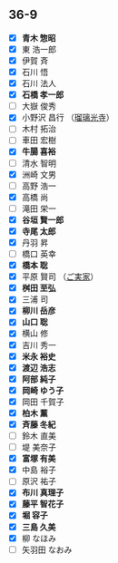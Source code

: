 ## 36-9 
- [x] __青木 惣昭__
- [x] 東 浩一郎
- [x] 伊賀 斉
- [x] 石川 悟
- [x] 石川 法人
- [x] __石橋 孝一郎__
- [ ] 大嶽 俊秀
- [x] 小野沢 昌行 （[瑠璃光寺](https://maps.app.goo.gl/va5qGeu6e96RqUE28)）
- [ ] 木村 拓治
- [ ] 車田 宏樹
- [x] __牛腸 喜裕__
- [ ] 清水 智明
- [x] 洲崎 文男
- [ ] 高野 浩一
- [x] 高橋 尚
- [ ] 滝田 栄一
- [x] __谷垣 賢一郎__
- [x] __寺尾 太郎__
- [x] 丹羽 昇
- [ ] 橋口 英幸
- [x] __橋本 聡__
- [x] 平原 賢司 （[ご実家](https://maps.app.goo.gl/kpdkTyjwpZkmHck89)）
- [x] __桝田 至弘__
- [x] 三浦 司
- [x] __柳川 岳彦__
- [x] __山口 聡__
- [x] 横山 修
- [x] 吉川 秀一
- [x] __米永 裕史__
- [x] __渡辺 浩志__
- [x] __阿部 純子__
- [x] __岡崎 ゆう子__
- [x] 岡田 千賀子
- [x] __柏木 薰__
- [x] __斉藤 冬紀__
- [ ] 鈴木 直美
- [ ] 堤 美奈子
- [x] __富塚 有美__
- [x] 中島 裕子
- [ ] 原沢 祐子
- [x] __布川 真理子__
- [x] __藤平 智花子__
- [x] __堀 容子__
- [x] __三島 久美__
- [x] 柳 なほみ
- [ ] 矢羽田 なおみ
